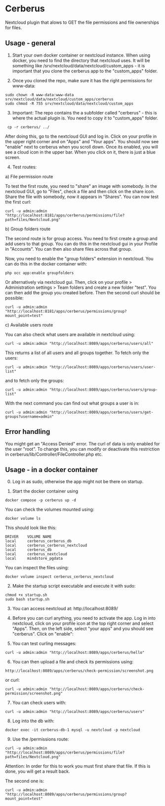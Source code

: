 # Cerberus

Nextcloud plugin that alows to GET the file permissions and file ownerships for files.

## Usage - general

1. Start your own docker container or nextcloud instance. When using docker, you need to find the directory that nextcloud uses. It will be something like /srv/nextcloud/data/nextcloud/custom_apps - it is important that you clone the cerberus app to the "custom_apps" folder.

2. Once you cloned the repo, make sure it has the right permissions for www-data:

```
sudo chown -R www-data:www-data srv/nextcloud/data/nextcloud/custom_apps/cerberus
sudo chmod -R 755 srv/nextcloud/data/nextcloud/custom_apps
```

3. Important: The repo contains the a subfolder called "cerberus" - this is where the actual plugin is. You need to copy it to "custom_apps" folder.

```
 cp -r cerberus/ ../
```

After doing this, go to the nextcloud GUI and log in. Click on your profile in the upper right corner and on "Apps" and "Your apps". You should now see "enable" next to cerberus when you scroll down. Once its enabled, you will see a cloud icon in the upper bar. When you click on it, there is just a blue screen.

4. Test routes:

a) File permission route

To test the first route, you need to "share" an image with somebody. In the nextcloud GUI, go to "Files", check a file and then click on the share icon. Share the file with somebody, now it appears in "Shares". You can now test the first curl:

```
curl -u admin:admin "http://localhost:8181/apps/cerberus/permissions/file?path=files/Nextcloud.png"
```

b) Group folders route

The second route is for group access. You need to first create a group and add users to that group. You can do this in the nextcloud gui in your Profile in "Accounts". You can then also share files across that group.

Now, you need to enable the "group folders" extension in nextcloud. You can do this in the docker container with:

```
php occ app:enable groupfolders
```

Or alternatively via nextcloud gui. Then, click on your profile > Administration settings > Team folders and create a new folder "test". You can then add the group you created before. Then the second curl should be possible:

```
curl -u admin:admin "http://localhost:8181/apps/cerberus/permissions/group?mount_point=test"
```

c) Available users route

You can also check what users are available in nextcloud using:

```
curl -u admin:admin "http://localhost:8089/apps/cerberus/users/all"
```

This returns a list of all users and all groups together. To fetch only the users:

```
curl -u admin:admin "http://localhost:8089/apps/cerberus/users/user-list"
```

and to fetch only the groups:

```
curl -u admin:admin "http://localhost:8089/apps/cerberus/users/group-list"
```

With the next command you can find out what groups a user is in: 
```
curl -u admin:admin "http://localhost:8089/apps/cerberus/users/get-groups?username=admin"
```

## Error handling

You might get an "Access Denied" error. The curl of data is only enabled for the user "root". To change this, you can modify or deactivate this restriction in cerberus/lib/Controller/FileController.php etc.

## Usage - in a docker container

0. Log in as sudo, otherwise the app might not be there on startup.

1. Start the docker container using

```
docker compose -p cerberus up -d
```

You can check the volumes mounted using:

```
docker volume ls
```

This should look like this:

```
DRIVER    VOLUME NAME
local     cerberus_cerberus_db
local     cerberus_cerberus_nextcloud
local     cerberus_db
local     cerberus_nextcloud
local     mindstore_pgdata
```

You can inspect the files using:

```
docker volume inspect cerberus_cerberus_nextcloud
```

2. Make the startup script executable and execute it with sudo:

```
chmod +x startup.sh
sudo bash startup.sh
```

3. You can access nextcloud at: http://localhost:8089/

4. Before you can curl anything, you need to activate the app. Log in into nextcloud, click on your profile icon at the top right corner and select "Apps". Then, on the left side, select "your apps" and you should see "cerberus". Click on "enable":

5. You can test curling messages:

```
curl -u admin:admin "http://localhost:8089/apps/cerberus/hello"
```

6. You can then upload a file and check its permissions using:

```
http://localhost:8089/apps/cerberus/check-permission/screenshot.png
```

or curl:

```
curl -u admin:admin "http://localhost:8089/apps/cerberus/check-permission/screenshot.png"
```

7. You can check users with:

```
curl -u admin:admin "http://localhost:8089/apps/cerberus/users"
```

8. Log into the db with:

```
docker exec -it cerberus-db-1 mysql -u nextcloud -p nextcloud
```

9. Use the /permissions route:

```
curl -u admin:admin "http://localhost:8089/apps/cerberus/permissions/file?path=files/Nextcloud.png"
```

Attention: In order for this to work you must first share that file. If this is done, you will get a result back.

The second one is:

```
curl -u admin:admin "http://localhost:8089/apps/cerberus/permissions/group?mount_point=test"
```
